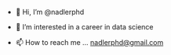 - 👋 Hi, I’m @nadlerphd
- 👀 I’m interested in a career in data science

- 📫 How to reach me ... nadlerphd@gmail.com

<!---
nadlerphd/nadlerphd is a ✨ special ✨ repository because its `README.md` (this file) appears on your GitHub profile.
You can click the Preview link to take a look at your changes.
--->
